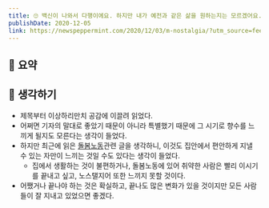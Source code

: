 ```yaml
---
title: 🙄 백신이 나와서 다행이에요. 하지만 내가 예전과 같은 삶을 원하는지는 모르겠어요.
publishDate: 2020-12-05
link: https://newspeppermint.com/2020/12/03/m-nostalgia/?utm_source=feedly&utm_medium=rss&utm_campaign=m-nostalgia
---
```

## 📝 요약 

## 🤔 생각하기 
- 제목부터 이상하리만치 공감에 이끌려 읽었다.  
- 어쩌면 기자의 말대로 좋았기 때문이 아니라 특별했기 때문에 그 시기로 향수를 느끼게 될지도 모른다는 생각이 들었다.  
- 하지만 최근에 읽은 [돌봄노동](/docs/Life/who-cares.md)관련 글을 생각하니, 이것도 집안에서 편안하게 지낼 수 있는 자만이 느끼는 것일 수도 있다는 생각이 들었다.  
  - 집에서 생활하는 것이 불편하거나, 돌봄노동에 있어 취약한 사람은 빨리 이시기를 끝내고 싶고, 노스탤지어 또한 느끼지 못할 것이다.  
- 어쨌거나 끝나야 하는 것은 확실하고, 끝나도 많은 변화가 있을 것이지만 모든 사람들이 잘 지내고 있었으면 좋겠다.  